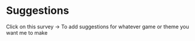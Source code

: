 # Suggestions
Click on this survey ->
To add suggestions for whatever game or theme you want me to make
